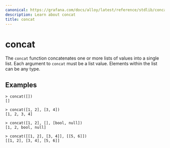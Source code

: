 ```yaml
---
canonical: https://grafana.com/docs/alloy/latest/reference/stdlib/concat/
description: Learn about concat
title: concat
---
```


# concat

The `concat` function concatenates one or more lists of values into a single list.
Each argument to `concat` must be a list value.
Elements within the list can be any type.

## Examples

```
> concat([])
[]

> concat([1, 2], [3, 4])
[1, 2, 3, 4]

> concat([1, 2], [], [bool, null])
[1, 2, bool, null]

> concat([[1, 2], [3, 4]], [[5, 6]])
[[1, 2], [3, 4], [5, 6]]
```
